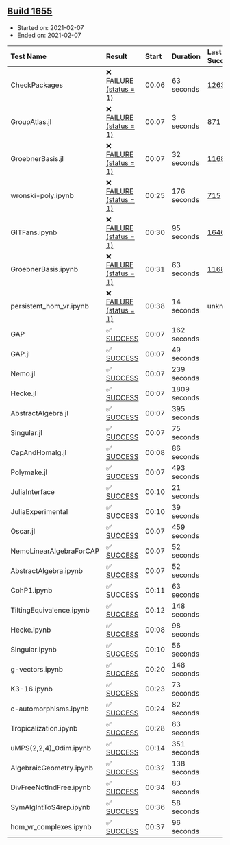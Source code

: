## [Build 1655](https://oscarci.mathematik.uni-kl.de/job/oscar-stable/1655/)

* Started on: 2021-02-07
* Ended on: 2021-02-07

| Test Name    | Result | Start | Duration | Last Success | First Failure |
|:-------------|:-------|:------|:---------|:-------------|:--------------|
| CheckPackages | ❌ [FAILURE (status = 1)](https://oscarci.mathematik.uni-kl.de/job/oscar-stable/1655/artifact/logs/build-1655/CheckPackages.log) | 00:06 | 63 seconds | [1263](https://oscarci.mathematik.uni-kl.de/job/oscar-stable/1263/) | [1264](https://oscarci.mathematik.uni-kl.de/job/oscar-stable/1264/) |
| GroupAtlas.jl | ❌ [FAILURE (status = 1)](https://oscarci.mathematik.uni-kl.de/job/oscar-stable/1655/artifact/logs/build-1655/GroupAtlas.jl.log) | 00:07 | 3 seconds | [871](https://oscarci.mathematik.uni-kl.de/job/oscar-stable/871/) | [872](https://oscarci.mathematik.uni-kl.de/job/oscar-stable/872/) |
| GroebnerBasis.jl | ❌ [FAILURE (status = 1)](https://oscarci.mathematik.uni-kl.de/job/oscar-stable/1655/artifact/logs/build-1655/GroebnerBasis.jl.log) | 00:07 | 32 seconds | [1168](https://oscarci.mathematik.uni-kl.de/job/oscar-stable/1168/) | [1169](https://oscarci.mathematik.uni-kl.de/job/oscar-stable/1169/) |
| wronski-poly.ipynb | ❌ [FAILURE (status = 1)](https://oscarci.mathematik.uni-kl.de/job/oscar-stable/1655/artifact/logs/build-1655/wronski-poly.ipynb.log) | 00:25 | 176 seconds | [715](https://oscarci.mathematik.uni-kl.de/job/oscar-stable/715/) | [716](https://oscarci.mathematik.uni-kl.de/job/oscar-stable/716/) |
| GITFans.ipynb | ❌ [FAILURE (status = 1)](https://oscarci.mathematik.uni-kl.de/job/oscar-stable/1655/artifact/logs/build-1655/GITFans.ipynb.log) | 00:30 | 95 seconds | [1646](https://oscarci.mathematik.uni-kl.de/job/oscar-stable/1646/) | [1647](https://oscarci.mathematik.uni-kl.de/job/oscar-stable/1647/) |
| GroebnerBasis.ipynb | ❌ [FAILURE (status = 1)](https://oscarci.mathematik.uni-kl.de/job/oscar-stable/1655/artifact/logs/build-1655/GroebnerBasis.ipynb.log) | 00:31 | 63 seconds | [1168](https://oscarci.mathematik.uni-kl.de/job/oscar-stable/1168/) | [1169](https://oscarci.mathematik.uni-kl.de/job/oscar-stable/1169/) |
| persistent_hom_vr.ipynb | ❌ [FAILURE (status = 1)](https://oscarci.mathematik.uni-kl.de/job/oscar-stable/1655/artifact/logs/build-1655/persistent_hom_vr.ipynb.log) | 00:38 | 14 seconds | unknown | unknown |
| GAP | ✅ [SUCCESS](https://oscarci.mathematik.uni-kl.de/job/oscar-stable/1655/artifact/logs/build-1655/GAP.log) | 00:07 | 162 seconds |  |  |
| GAP.jl | ✅ [SUCCESS](https://oscarci.mathematik.uni-kl.de/job/oscar-stable/1655/artifact/logs/build-1655/GAP.jl.log) | 00:07 | 49 seconds |  |  |
| Nemo.jl | ✅ [SUCCESS](https://oscarci.mathematik.uni-kl.de/job/oscar-stable/1655/artifact/logs/build-1655/Nemo.jl.log) | 00:07 | 239 seconds |  |  |
| Hecke.jl | ✅ [SUCCESS](https://oscarci.mathematik.uni-kl.de/job/oscar-stable/1655/artifact/logs/build-1655/Hecke.jl.log) | 00:07 | 1809 seconds |  |  |
| AbstractAlgebra.jl | ✅ [SUCCESS](https://oscarci.mathematik.uni-kl.de/job/oscar-stable/1655/artifact/logs/build-1655/AbstractAlgebra.jl.log) | 00:07 | 395 seconds |  |  |
| Singular.jl | ✅ [SUCCESS](https://oscarci.mathematik.uni-kl.de/job/oscar-stable/1655/artifact/logs/build-1655/Singular.jl.log) | 00:07 | 75 seconds |  |  |
| CapAndHomalg.jl | ✅ [SUCCESS](https://oscarci.mathematik.uni-kl.de/job/oscar-stable/1655/artifact/logs/build-1655/CapAndHomalg.jl.log) | 00:08 | 86 seconds |  |  |
| Polymake.jl | ✅ [SUCCESS](https://oscarci.mathematik.uni-kl.de/job/oscar-stable/1655/artifact/logs/build-1655/Polymake.jl.log) | 00:07 | 493 seconds |  |  |
| JuliaInterface | ✅ [SUCCESS](https://oscarci.mathematik.uni-kl.de/job/oscar-stable/1655/artifact/logs/build-1655/JuliaInterface.log) | 00:10 | 21 seconds |  |  |
| JuliaExperimental | ✅ [SUCCESS](https://oscarci.mathematik.uni-kl.de/job/oscar-stable/1655/artifact/logs/build-1655/JuliaExperimental.log) | 00:10 | 39 seconds |  |  |
| Oscar.jl | ✅ [SUCCESS](https://oscarci.mathematik.uni-kl.de/job/oscar-stable/1655/artifact/logs/build-1655/Oscar.jl.log) | 00:07 | 459 seconds |  |  |
| NemoLinearAlgebraForCAP | ✅ [SUCCESS](https://oscarci.mathematik.uni-kl.de/job/oscar-stable/1655/artifact/logs/build-1655/NemoLinearAlgebraForCAP.log) | 00:07 | 52 seconds |  |  |
| AbstractAlgebra.ipynb | ✅ [SUCCESS](https://oscarci.mathematik.uni-kl.de/job/oscar-stable/1655/artifact/logs/build-1655/AbstractAlgebra.ipynb.log) | 00:07 | 52 seconds |  |  |
| CohP1.ipynb | ✅ [SUCCESS](https://oscarci.mathematik.uni-kl.de/job/oscar-stable/1655/artifact/logs/build-1655/CohP1.ipynb.log) | 00:11 | 63 seconds |  |  |
| TiltingEquivalence.ipynb | ✅ [SUCCESS](https://oscarci.mathematik.uni-kl.de/job/oscar-stable/1655/artifact/logs/build-1655/TiltingEquivalence.ipynb.log) | 00:12 | 148 seconds |  |  |
| Hecke.ipynb | ✅ [SUCCESS](https://oscarci.mathematik.uni-kl.de/job/oscar-stable/1655/artifact/logs/build-1655/Hecke.ipynb.log) | 00:08 | 98 seconds |  |  |
| Singular.ipynb | ✅ [SUCCESS](https://oscarci.mathematik.uni-kl.de/job/oscar-stable/1655/artifact/logs/build-1655/Singular.ipynb.log) | 00:10 | 56 seconds |  |  |
| g-vectors.ipynb | ✅ [SUCCESS](https://oscarci.mathematik.uni-kl.de/job/oscar-stable/1655/artifact/logs/build-1655/g-vectors.ipynb.log) | 00:20 | 148 seconds |  |  |
| K3-16.ipynb | ✅ [SUCCESS](https://oscarci.mathematik.uni-kl.de/job/oscar-stable/1655/artifact/logs/build-1655/K3-16.ipynb.log) | 00:23 | 73 seconds |  |  |
| c-automorphisms.ipynb | ✅ [SUCCESS](https://oscarci.mathematik.uni-kl.de/job/oscar-stable/1655/artifact/logs/build-1655/c-automorphisms.ipynb.log) | 00:24 | 82 seconds |  |  |
| Tropicalization.ipynb | ✅ [SUCCESS](https://oscarci.mathematik.uni-kl.de/job/oscar-stable/1655/artifact/logs/build-1655/Tropicalization.ipynb.log) | 00:28 | 83 seconds |  |  |
| uMPS(2,2,4)_0dim.ipynb | ✅ [SUCCESS](https://oscarci.mathematik.uni-kl.de/job/oscar-stable/1655/artifact/logs/build-1655/uMPS-2-2-4-_0dim.ipynb.log) | 00:14 | 351 seconds |  |  |
| AlgebraicGeometry.ipynb | ✅ [SUCCESS](https://oscarci.mathematik.uni-kl.de/job/oscar-stable/1655/artifact/logs/build-1655/AlgebraicGeometry.ipynb.log) | 00:32 | 138 seconds |  |  |
| DivFreeNotIndFree.ipynb | ✅ [SUCCESS](https://oscarci.mathematik.uni-kl.de/job/oscar-stable/1655/artifact/logs/build-1655/DivFreeNotIndFree.ipynb.log) | 00:34 | 83 seconds |  |  |
| SymAlgIntToS4rep.ipynb | ✅ [SUCCESS](https://oscarci.mathematik.uni-kl.de/job/oscar-stable/1655/artifact/logs/build-1655/SymAlgIntToS4rep.ipynb.log) | 00:36 | 58 seconds |  |  |
| hom_vr_complexes.ipynb | ✅ [SUCCESS](https://oscarci.mathematik.uni-kl.de/job/oscar-stable/1655/artifact/logs/build-1655/hom_vr_complexes.ipynb.log) | 00:37 | 96 seconds |  |  |
